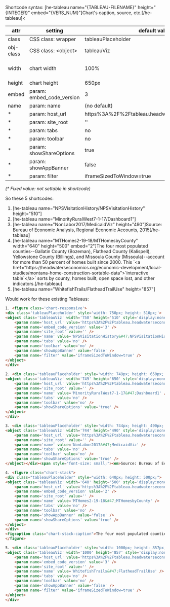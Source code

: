 Shortcode syntax:
[he-tableau name="{TABLEAU-FILENAME}" height="{INTEGER}" embed="{VERS_NUM}"]Chart's caption, source, etc.[/he-tableau]<

| attr | setting | default value | note |
| ---- | ------- | ------- | ------ |
| class | CSS class: wrapper  | tableauPlaceholder | Eg, for &lt;div&gt; |
| obj-class | CSS class: &lt;object&gt; | tableauViz | |
| width | chart width | 100% | 740px or 1000px 'widescreen' |
| height | chart height | 650px | |
| embed | param: embed_code_version | 3 |  |
| name | param: name | (no default) |  |
| * | param: host_url | https%3A%2F%2Ftableau.headwaterseconomics.org%2F | |
| * | param: site_root | '' | |
| * | param: tabs | no | |
| * | param: toolbar | no | |
| * | param: showShareOptions | true | |
| * | param: showAppBanner | false | |
| * | param: filter | iframeSizedToWindow=true | |
_(* Fixed value: not settable in shortcode)_

So these 5 shortcodes:
<ol>
<li>[he-tableau name="NPSVisitationHistory&#47;NPSVisitationHistory" height="510"]</li>

<li>[he-tableau name="MinorityRuralWest7-1-17&#47;Dashboard1"]</li>

<li>[he-tableau name="NonLabor2017&#47;MedicaidViz" height="490"]Source: Bureau of Economic Analysis, Regional Economic Accounts, 2015[/he-tableau]</li>

<li>[he-tableau name="MTHomes2-19-18&#47;MTHomesbyCounty" width="640" height="500" embed="2"]The four most populated counties--Gallatin County (Bozeman), Flathead County (Kalispell), Yellowstone County (Billings), and Missoula County (Missoula)--account for more than 50 percent of homes built since 2000. This `&lt;a href="https://headwaterseconomics.org/economic-development/local-studies/montana-home-construction-sortable-data"&gt;`interactive table`&lt;/a&gt;` sorts by county, homes built, open space lost, and other indicators.[/he-tableau]</li>

<li>[he-tableau name="WhitefishTrails&#47;FlatheadTrailUse" height="857"]</li>
</ol>

Would work for these existing Tableaus:

```html
1. <figure class='chart-responsive'>
<div class='tableauPlaceholder' style='width: 750px; height: 510px;'>
<object class='tableauViz' width='750' height='510' style='display:none;'>
	<param name='host_url' value='https%3A%2F%2Ftableau.headwaterseconomics.org%2F' />
	<param name='embed_code_version' value='3' /> 
	<param name='site_root' value='' />
	<param name='name' value='NPSVisitationHistory&#47;NPSVisitationHistory' />
	<param name='tabs' value='no' />
	<param name='toolbar' value='no' />
	<param name='showAppBanner' value='false' />
	<param name='filter' value='iframeSizedToWindow=true' />
</object>
</div>
	
2. <div class='tableauPlaceholder' style='width: 749px; height: 650px;'>
<object class='tableauViz' width='749' height='650' style='display:none;'>
	<param name='host_url' value='https%3A%2F%2Ftableau.headwaterseconomics.org%2F' />
	<param name='site_root' value='' />
	<param name='name' value='MinorityRuralWest7-1-17&#47;Dashboard1' />
	<param name='tabs' value='no' />
	<param name='toolbar' value='no' />
	<param name='showShareOptions' value='true' />
</object>
</div>

3. <div class='tableauPlaceholder' style='width: 744px; height: 490px;'>
<object class='tableauViz' width='744' height='490' style='display:none;'>
	<param name='host_url' value='https%3A%2F%2Ftableau.headwaterseconomics.org%2F' />
	<param name='site_root' value='' />
	<param name='name' value='NonLabor2017&#47;MedicaidViz' />
	<param name='tabs' value='no' />
	<param name='toolbar' value='no' />
	<param name='showShareOptions' value='true' />
</object></div><span style="font-size: small;"><em>Source: Bureau of Economic Analysis, Regional Economic Accounts, 2015</em></span>

4. <figure class="chart-stack">
<div class="tableauPlaceholder" style="width: 640px; height: 500px;">
<object class='tableauViz' width='640' height='500' style='display:none;'>
	<param name='host_url' value='https%3A%2F%2Ftableau.headwaterseconomics.org%2F' />
	<param name='embed_code_version' value='2' />
	<param name='site_root' value='' />
	<param name='name' value='MTHomes2-19-18&#47;MTHomesbyCounty' />
	<param name='tabs' value='no' />
	<param name='toolbar' value='no' />
	<param name='showAppBanner' value='false' />
	<param name='showShareOptions' value='true' />
</object>
</div>
<figcaption class="chart-stack-caption">The four most populated counties--Gallatin County (Bozeman), Flathead County (Kalispell), Yellowstone County (Billings), and Missoula County (Missoula)--account for more than 50 percent of homes built since 2000. This <a href="https://headwaterseconomics.org/economic-development/local-studies/montana-home-construction-sortable-data">interactive table</a> sorts by county, homes built, open space lost, and other indicators.</figcaption>
</figure>

5. <div class='tableauPlaceholder' style='width: 1000px; height: 857px;'>
<object class='tableauViz' width='1000' height='857' style='display:none;'>
	<param name='host_url' value='https%3A%2F%2Ftableau.headwaterseconomics.org%2F' />
	<param name='embed_code_version' value='3' />
	<param name='site_root' value='' />
	<param name='name' value='WhitefishTrails&#47;FlatheadTrailUse' />
	<param name='tabs' value='no' />
	<param name='toolbar' value='no' />
	<param name='showAppBanner' value='false' />
	<param name='filter' value='iframeSizedToWindow=true' />
</object>
</div>

```
